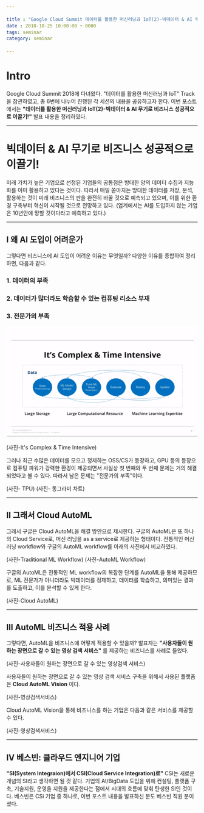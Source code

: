 ```yaml
---

title : "Google Cloud Summit 데이터를 활용한 머신러닝과 IoT(2)-빅데이터 & AI 무기로 비즈니스 성공적으로 이끌기!"
date : 2018-10-25 10:00:00 + 0000
tags: seminar
category: seminar

---
```


# Intro
Google Cloud Summit 2018에 다녀왔다. "데이터를 활용한 머신러닝과 IoT" Track을 참관하였고, 총 6번에 나누어 진행된 각 세션의 내용을 공유하고자 한다. 이번 포스트에서는 **"데이터를 활용한 머신러닝과 IoT(2)-빅데이터 & AI 무기로 비즈니스 성공적으로 이끌기!"** 발표 내용을 정리하였다.

***

# 빅데이터 & AI 무기로 비즈니스 성공적으로 이끌기!
미래 가치가 높은 기업으로 선정된 기업들의 공통점은 방대한 양의 데이터 수집과 지능화를 이미 활용하고 있다는 것이다. 따라서 매일 쏟아지는 방대한 데이터를 저장, 분석, 활용하는 것이 미래 비즈니스의 판을 완전히 바꿀 것으로 예측되고 있으며, 이를 위한 환경 구축부터 혁신이 시작될 것으로 전망하고 있다. (업계에서는 AI를 도입하지 않는 기업은 10년안에 망할 것이다라고 예측하고 있다.)

***

## Ⅰ 왜 AI 도입이 어려운가
그렇다면 비즈니스에 AI 도입이 어려운 이유는 무엇일까? 다양한 이유를 종합하여 정리하면, 다음과 같다.

### 1. 데이터의 부족
### 2. 데이터가 많더라도 학습할 수 있는 컴퓨팅 리소스 부재
### 3. 전문가의 부족

![Complex&TimeIntensive](/assets/images/2018-10-25-Google-Cloud-Summit/2/1.png)

(사진-It's Complex & Time Intensive)

그러나 최근 수많은 데이터를 모으고 정제하는 OSS/CS가 등장하고, GPU 등의 등장으로 컴퓨팅 파워가 강력한 환경이 제공되면서 사실상 첫 번쨰와 두 번째 문제는 거의 해결되었다고 볼 수 있다. 따라서 남은 문제는 "전문가의 부족"이다.

(사진- TPU)
(사진- 동그라미 차트)

***

## Ⅱ 그래서 Cloud AutoML
그래서 구글은 Cloud AutoML을 해결 방안으로 제시한다. 구글의 AutoML은 또 하나의 Cloud Service로, 머신 러닝을 as a service로 제공하는 형태이다. 전통적인 머신러닝 workflow와 구글의 AutoML workflow를 아래의 사진에서 비교하였다.

(사진-Traditional ML Workflow)
(사진-AutoML Workflow)

구글의 AutoML은 전통적인 ML workflow의 복잡한 단계를 AutoML을 통해 제공하므로, ML 전문가가 아니더라도 빅데이터를 정제하고, 데이터를 학습하고, 의미있는 결과를 도출하고, 이를 분석할 수 있게 한다.

(사진-Cloud AutoML)  

***

## Ⅲ AutoML 비즈니스 적용 사례
그렇다면, AutoML을 비즈니스에 어떻게 적용할 수 있을까? 발표자는 **"사용자들이 원하는 장면으로 갈 수 있는 영상 검색 서비스"** 를 제공하는 비즈니스를 사례로 들었다.

(사진-사용자들이 원하는 장면으로 갈 수 있는 영상검색 서비스)

사용자들이 원하는 장면으로 갈 수 있는 영상 검색 서비스 구축을 위해서 사용된 플랫폼은 **Cloud AutoML Vision** 이다.

(사진-영상검색서비스)

Cloud AutoML Vision을 통해 비즈니스를 하는 기업은 다음과 같은 서비스를 제공할 수 있다.

(사진-영상검색서비스)

***

## Ⅳ 베스빈: 클라우드 엔지니어 기업
**"SI(System Integraion)에서 CSI(Cloud Service Integration)로"**
CSI는 새로운 개념의 SI라고 생각하면 될 것 같다. 기업의 AI/BigData 도입을 위해 컨설팅, 플랫폼 구축, 기술지원, 운영을 지원을 제공한다는 점에서 시대의 흐름에 맞춰 탄생한 SI인 것이다. 베스빈은 CSi 기업 중 하나로, 이번 포스트 내용을 발표하신 분도 베스빈 직원 분이셨다.
